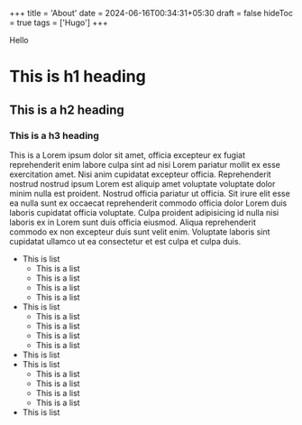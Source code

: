 +++
title = 'About'
date = 2024-06-16T00:34:31+05:30
draft = false
hideToc = true
tags = ['Hugo']
+++

Hello

# This is h1 heading

## This is a h2 heading

### This is a h3 heading

This is a Lorem ipsum dolor sit amet, officia excepteur ex fugiat reprehenderit enim labore culpa sint ad nisi Lorem pariatur mollit ex esse exercitation amet. Nisi anim cupidatat excepteur officia. Reprehenderit nostrud nostrud ipsum Lorem est aliquip amet voluptate voluptate dolor minim nulla est proident. Nostrud officia pariatur ut officia. Sit irure elit esse ea nulla sunt ex occaecat reprehenderit commodo officia dolor Lorem duis laboris cupidatat officia voluptate. Culpa proident adipisicing id nulla nisi laboris ex in Lorem sunt duis officia eiusmod. Aliqua reprehenderit commodo ex non excepteur duis sunt velit enim. Voluptate laboris sint cupidatat ullamco ut ea consectetur et est culpa et culpa duis.

- This is list
    - This is a list
    - This is a list
    - This is a list
    - This is a list
- This is list
    - This is a list
    - This is a list
    - This is a list
    - This is a list
- This is list
- This is list
    - This is a list
    - This is a list
    - This is a list
    - This is a list
- This is list
